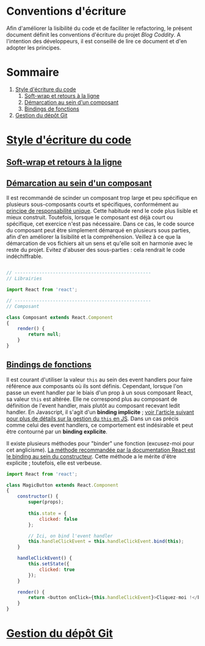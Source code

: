 # Conventions d'écriture

Afin d'améliorer la lisibilité du code et de faciliter le refactoring, le présent document définit les conventions d'écriture du projet _Blog Coddity_. A l'intention des développeurs, il est conseillé de lire ce document et d'en adopter les principes.

# Sommaire

1. [Style d'écriture du code](#style-code)
    1. [Soft-wrap et retours à la ligne](#soft-wrap)
    2. [Démarcation au sein d'un composant](#demarcation-code)
    3. [Bindings de fonctions](#binding)
2. [Gestion du dépôt Git](#git)

# [Style d'écriture du code](#style-code)

## [Soft-wrap et retours à la ligne](#soft-wrap)

## [Démarcation au sein d'un composant](#demarcation-code)

Il est recommandé de scinder un composant trop large et peu spécifique en plusieurs sous-composants courts et spécifiques, conformément au [principe de responsabilité unique](https://fr.wikipedia.org/wiki/Principe_de_responsabilit%C3%A9_unique). Cette habitude rend le code plus lisible et mieux construit. Toutefois, lorsque le composant est déjà court ou spécifique, cet exercice n'est pas nécessaire. Dans ce cas, le code source du composant peut être simplement démarqué en plusieurs sous parties, afin d'en améliorer la lisibilité et la compréhension. Veillez à ce que la démarcation de vos fichiers ait un sens et qu'elle soit en harmonie avec le reste du projet. Evitez d'abuser des sous-parties : cela rendrait le code indéchiffrable.

```javascript

// --------------------------------------------------
// Librairies

import React from 'react';

// --------------------------------------------------
// Composant

class Composant extends React.Component
{
    render() {
        return null;
    }
}

```

## [Bindings de fonctions](#binding)

Il est courant d'utiliser la valeur `this` au sein des event handlers pour faire référence aux composants où ils sont définis. Cependant, lorsque l'on passe un event handler par le biais d'un prop à un sous composant React, sa valeur `this` est altérée. Elle ne correspond plus au composant de définition de l'event handler, mais plutôt au composant recevant ledit handler. En Javascript, il s'agit d'un **binding implicite** ; [voir l'article suivant pour plus de détails sur la gestion du `this` en JS](). Dans un cas précis comme celui des event handlers, ce comportement est indésirable et peut être contourné par un **binding explicite**.

Il existe plusieurs méthodes pour "binder" une fonction (excusez-moi pour cet anglicisme). [La méthode recommandée par la documentation React est le binding au sein du constructeur](https://reactjs.org/docs/handling-events.html#___gatsby). Cette méthode a le mérite d'être explicite ; toutefois, elle est verbeuse.

```javascript
import React from 'react';

class MagicButton extends React.Component
{
    constructor() {
        super(props);
        
        this.state = {
            clicked: false
        };

        // Ici, on bind l'event handler
        this.handleClickEvent = this.handleClickEvent.bind(this);
    }

    handleClickEvent() {
        this.setState({
            clicked: true
        });
    }

    render() {
        return <button onClick={this.handleClickEvent}>Cliquez-moi !</button>;
    }
}
```

# [Gestion du dépôt Git](#git)

